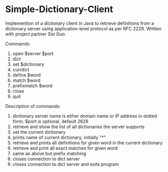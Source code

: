 # Simple-Dictionary-Client

Implemention of a dictionary client in Java to retrieve definitions from a dictionary server using application-level protocol as per RFC 2229. Written with project partner Sisi Guo.

Commands:


1. open $server $port
2. dict
3. set $dictionary
4. currdict
5. define $word
6. match $word 
7. prefixmatch $word
8. close
9. quit


Description of commands:

1. dictionary server name is either domain name or IP address in dotted form. $port is optional, default 2628
2. retrieve and show the list of all dictionaries the server supports
3. set the current dictionary
4. prints name of current dictionary, initially "*"
5. retrieve and prints all definitions for given word in the current dictionary
6. retrieve and print all exact matches for given word
7. same as above but prefix matching
8. closes connection to dict server
9. closes connection to dict server and exits program



